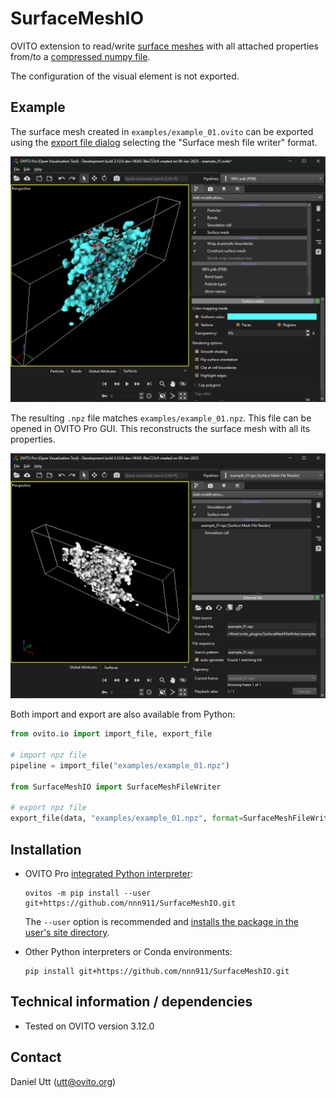 # SurfaceMeshIO
OVITO extension to read/write [surface meshes](https://www.ovito.org/manual/python/introduction/data_model.html#surface-meshes) with all attached properties from/to a [compressed numpy file](https://numpy.org/doc/2.1/reference/generated/numpy.savez_compressed.html#numpy.savez_compressed). 

The configuration of the visual element is not exported.

## Example
The surface mesh created in ``examples/example_01.ovito`` can be exported using the [export file dialog](https://www.ovito.org/manual/python/introduction/data_model.html#surface-meshes) selecting the "Surface mesh file writer" format.

![original mesh form the atomistic data](examples/example_01_original_mesh.png)

The resulting ``.npz`` file matches ``examples/example_01.npz``. This file can be opened in OVITO Pro GUI. This reconstructs the surface mesh with all its properties.

![mesh loaded from the npz file](examples/example_01_npz_mesh.png)

Both import and export are also available from Python:

```Python
from ovito.io import import_file, export_file

# import npz file
pipeline = import_file("examples/example_01.npz")

from SurfaceMeshIO import SurfaceMeshFileWriter

# export npz file
export_file(data, "examples/example_01.npz", format=SurfaceMeshFileWriter, key=data.surfaces["surface"])
```

## Installation
- OVITO Pro [integrated Python interpreter](https://docs.ovito.org/python/introduction/installation.html#ovito-pro-integrated-interpreter):
  ```
  ovitos -m pip install --user git+https://github.com/nnn911/SurfaceMeshIO.git
  ``` 
  The `--user` option is recommended and [installs the package in the user's site directory](https://pip.pypa.io/en/stable/user_guide/#user-installs).

- Other Python interpreters or Conda environments:
  ```
  pip install git+https://github.com/nnn911/SurfaceMeshIO.git
  ```

## Technical information / dependencies
- Tested on OVITO version 3.12.0

## Contact
Daniel Utt (utt@ovito.org)
